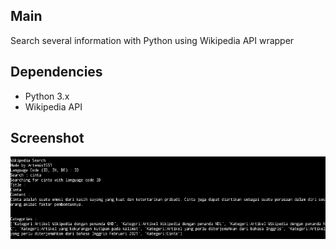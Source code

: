 ## Main
Search several information with Python using Wikipedia API wrapper

## Dependencies
- Python 3.x
- Wikipedia API

## Screenshot
![](https://github.com/artemis1551/wikipedia/blob/main/2021034334_143133.png)

